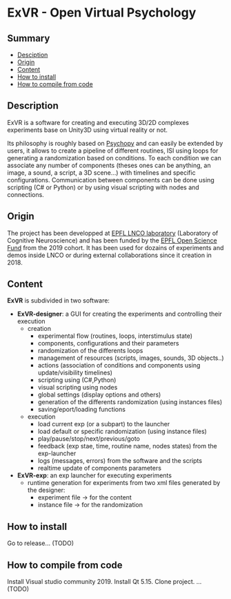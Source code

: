 # ExVR - Open Virtual Psychology

## Summary

* [Desciption](https://github.com/FlorianLance/exvr#description)
* [Origin](https://github.com/FlorianLance/exvr#origin)
* [Content](https://github.com/FlorianLance/exvr#content)
* [How to install](https://github.com/FlorianLance/exvr#how-to-install)
* [How to compile from code](https://github.com/FlorianLance/exvr#how-to-compile)

## Description

ExVR is a software for creating and executing 3D/2D complexes experiments base on Unity3D using virtual reality or not. 

Its philosophy is roughly based on [Psychopy](https://www.psychopy.org/) and can easily be extended by users, it allows to create a pipeline of different routines, ISI using loops for generating a randomization based on conditions. To each condition we can associate any number of components (theses ones can be anything, an image, a sound, a script, a 3D scene...) with timelines and specific configurations.
Communication between components can be done using scripting (C# or Python) or by using visual scripting with nodes and connections.

## Origin

The project has been developped at [EPFL LNCO laboratory](https://www.epfl.ch/labs/lnco/) (Laboratory of Cognitive Neuroscience) and has been funded by the [EPFL Open Science Fund](https://www.epfl.ch/research/open-science/in-practice/open-science-fund/) from the 2019 cohort. It has been used for dozains of experiments and demos inside LNCO or during external collaborations since it creation in 2018.


## Content

**ExVR** is subdivided in two software:
* **ExVR-designer**: a GUI for creating the experiments and controlling their execution
  * creation
    * experimental flow (routines, loops, interstimulus state)
    * components, configurations and their parameters
    * randomization of the differents loops
    * management of resources (scripts, images, sounds, 3D objects..)
    * actions (association of conditions and components using update/visibility timelines)   
    * scripting using (C#,Python)
    * visual scripting using nodes
    * global settings (display options and others)
    * generation of the differents randomization (using instances files)
    * saving/eport/loading functions
  * execution
    * load current exp (or a subpart) to the launcher
    * load default or specific randomization (using instance files)
    * play/pause/stop/next/previous/goto
    * feedback (exp stae, time, routine name, nodes states) from the exp-launcher
    * logs (messages, errors) from the software and the scripts
    * realtime update of components parameters
* **ExVR-exp**: an exp launcher for executing experiments
  * runtime generation for experiments from two xml files generated by the designer:
    * experiment file -> for the content
    * instance file  -> for the randomization
  

## How to install

Go to release... (TODO)


## How to compile from code

Install Visual studio community 2019.
Install Qt 5.15.
Clone project.
...
(TODO)



